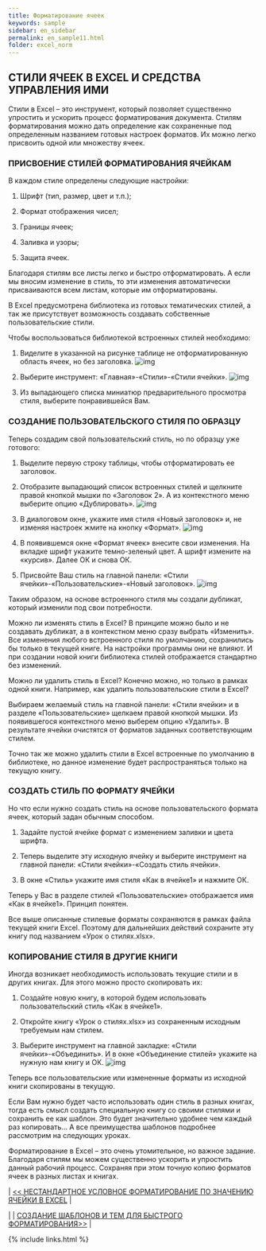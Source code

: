 ```yaml
---
title: Форматирование ячеек
keywords: sample
sidebar: en_sidebar
permalink: en_sample11.html
folder: excel_norm
---
```


## СТИЛИ ЯЧЕЕК В EXCEL И СРЕДСТВА УПРАВЛЕНИЯ ИМИ

Стили в Excel – это инструмент, который позволяет существенно упростить и ускорить процесс форматирования документа. Стилям форматирования можно дать определение как сохраненные под определенным названием готовых настроек форматов. Их можно легко присвоить одной или множеству ячеек.

### ПРИСВОЕНИЕ СТИЛЕЙ ФОРМАТИРОВАНИЯ ЯЧЕЙКАМ

В каждом стиле определены следующие настройки:

1. Шрифт (тип, размер, цвет и т.п.);

2. Формат отображения чисел; 

3. Границы ячеек;

4. Заливка и узоры;

5. Защита ячеек.

Благодаря стилям все листы легко и быстро отформатировать. А если мы вносим изменение в стиль, то эти изменения автоматически присваиваются всем листам, которые им отформатированы.

В Excel предусмотрена библиотека из готовых тематических стилей, а так же присутствует возможность создавать собственные пользовательские стили.

Чтобы воспользоваться библиотекой встроенных стилей необходимо:

1. Виделите в указанной на рисунке таблице не отформатированную область ячеек, но без заголовка.
        ![img](/images/img.png)

2. Выберите инструмент: «Главная»-«Стили»-«Стили ячейки».
        ![img](/images/img.png)

3. Из выпадающего списка миниатюр предварительного просмотра стиля, выберите понравившейся Вам.

### СОЗДАНИЕ ПОЛЬЗОВАТЕЛЬСКОГО СТИЛЯ ПО ОБРАЗЦУ

Теперь создадим свой пользовательский стиль, но по образцу уже готового:

1. Выделите первую строку таблицы, чтобы отформатировать ее заголовок.

2. Отобразите выпадающий список встроенных стилей и щелкните правой кнопкой мышки по «Заголовок 2». А из контекстного меню выберите опцию «Дублировать».
        ![img](/images/img.png)

3. В диалоговом окне, укажите имя стиля «Новый заголовок» и, не изменяя настроек жмите на кнопку «Формат».
        ![img](/images/img.png)

4. В появившемся окне «Формат ячеек» внесите свои изменения. На вкладке шрифт укажите темно-зеленый цвет. А шрифт измените на «курсив». Далее ОК и снова ОК.

5. Присвойте Ваш стиль на главной панели: «Стили ячейки»-«Пользовательские»-«Новый заголовок».
        ![img](/images/img.png)

Таким образом, на основе встроенного стиля мы создали дубликат, который изменили под свои потребности.

Можно ли изменять стиль в Excel? В принципе можно было и не создавать дубликат, а в контекстном меню сразу выбрать «Изменить». Все изменения любого встроенного стиля по умолчанию, сохранились бы только в текущей книге. На настройки программы они не влияют. И при создании новой книги библиотека стилей отображается стандартно без изменений.

Можно ли удалить стиль в Excel? Конечно можно, но только в рамках одной книги. Например, как удалить пользовательские стили в Excel?

Выбираем желаемый стиль на главной панели: «Стили ячейки» и в разделе «Пользовательские» щелкаем правой кнопкой мышки. Из появившегося контекстного меню выберем опцию «Удалить». В результате ячейки очистятся от форматов заданных соответствующим стилем.

Точно так же можно удалить стили в Excel встроенные по умолчанию в библиотеке, но данное изменение будет распространяться только на текущую книгу.

### СОЗДАТЬ СТИЛЬ ПО ФОРМАТУ ЯЧЕЙКИ

Но что если нужно создать стиль на основе пользовательского формата ячеек, который задан обычным способом.

1. Задайте пустой ячейке формат с изменением заливки и цвета шрифта.

2. Теперь выделите эту исходную ячейку и выберите инструмент на главной панели: «Стили ячейки»-«Создать стиль ячейки».

3. В окне «Стиль» укажите имя стиля «Как в ячейке1» и нажмите ОК.

Теперь у Вас в разделе стилей «Пользовательские» отображается имя «Как в ячейке1». Принцип понятен.

Все выше описанные стилевые форматы сохраняются в рамках файла текущей книги Excel. Поэтому для дальнейших действий сохраните эту книгу под названием «Урок о стилях.xlsx».

### КОПИРОВАНИЕ СТИЛЯ В ДРУГИЕ КНИГИ

Иногда возникает необходимость использовать текущие стили и в других книгах. Для этого можно просто скопировать их:

1. Создайте новую книгу, в которой будем использовать пользовательский стиль «Как в ячейке1».

2. Откройте книгу «Урок о стилях.xlsx» из сохраненным исходным требуемым нам стилем.

3. Выберите инструмент на главной закладке: «Стили ячейки»-«Объединить». И в окне «Объединение стилей» укажите на нужную нам книгу и ОК.
        ![img](/images/img.png)

Теперь все пользовательские или измененные форматы из исходной книги скопированы в текущую.

Если Вам нужно будет часто использовать один стиль в разных книгах, тогда есть смысл создать специальную книгу со своими стилями и сохранить ее как шаблон. Это будет значительно удобнее чем каждый раз копировать… А все преимущества шаблонов подробнее рассмотрим на следующих уроках.

Форматирование в Excel – это очень утомительное, но важное задание. Благодаря стилям мы можем существенно ускорить и упростить данный рабочий процесс. Сохраняя при этом точную копию форматов ячеек в разных листах и книгах.

| [<< НЕСТАНДАРТНОЕ УСЛОВНОЕ ФОРМАТИРОВАНИЕ ПО ЗНАЧЕНИЮ ЯЧЕЙКИ В EXCEL](en_sample10.html) |

| | [СОЗДАНИЕ ШАБЛОНОВ И ТЕМ ДЛЯ БЫСТРОГО ФОРМАТИРОВАНИЯ>>](en_sample12.html) |

{% include links.html %}